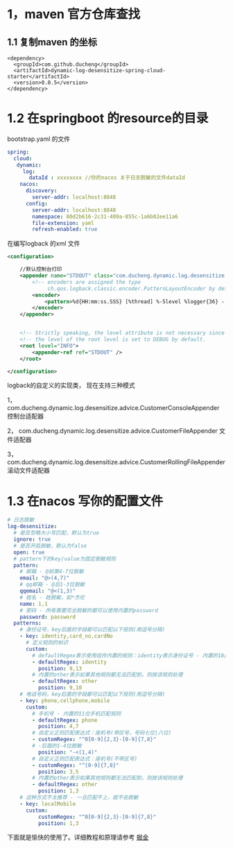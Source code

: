 # 1，maven 官方仓库查找

## 1.1 复制maven 的坐标 

```
<dependency>
  <groupId>com.github.ducheng</groupId>
  <artifactId>dynamic-log-desensitize-spring-cloud-starter</artifactId>
  <version>0.0.5</version>
</dependency>
```



# 1.2 在springboot 的resource的目录

bootstrap.yaml 的文件

```yaml
spring:
  cloud:
   dynamic: 
     log: 
       dataId : xxxxxxxx //你的nacos 关于日志脱敏的文件dataId
    nacos:
      discovery:
        server-addr: localhost:8848
      config:
        server-addr: localhost:8848
        namespace: 80d2b616-2c31-409a-855c-1a6b02ee11a6
        file-extension: yaml
        refresh-enabled: true
```

在编写logback 的xml 文件

```xml
<configuration>

    //默认控制台打印
    <appender name="STDOUT" class="com.ducheng.dynamic.log.desensitize.advice.CustomerConsoleAppender">
        <!-- encoders are assigned the type
             ch.qos.logback.classic.encoder.PatternLayoutEncoder by default -->
        <encoder>
            <pattern>%d{HH:mm:ss.SSS} [%thread] %-5level %logger{36} - %msg%n</pattern>
        </encoder>
    </appender>


    <!-- Strictly speaking, the level attribute is not necessary since -->
    <!-- the level of the root level is set to DEBUG by default.       -->
    <root level="INFO">
        <appender-ref ref="STDOUT" />
    </root>

</configuration>
```

logback的自定义的实现类， 现在支持三种模式

1，com.ducheng.dynamic.log.desensitize.advice.CustomerConsoleAppender 控制台适配器

2， com.ducheng.dynamic.log.desensitize.advice.CustomerFileAppender 文件适配器

3，com.ducheng.dynamic.log.desensitize.advice.CustomerRollingFileAppender 滚动文件适配器

# 1.3 在nacos 写你的配置文件

```yaml
# 日志脱敏
log-desensitize:
  # 是否忽略大小写匹配，默认为true
  ignore: true
  # 是否开启脱敏，默认为false
  open: true
  # pattern下的key/value为固定脱敏规则
  pattern:
    # 邮箱 - @前第4-7位脱敏
    email: "@>(4,7)"
    # qq邮箱 - @后1-3位脱敏
    qqemail: "@<(1,3)"
    # 姓名 - 姓脱敏，如*杰伦
    name: 1,1
    # 密码 - 所有需要完全脱敏的都可以使用内置的password
    password: password
  patterns:
    # 身份证号，key后面的字段都可以匹配以下规则(用逗号分隔)
    - key: identity,card_no,cardNo
      # 定义规则的标识
      custom:
        # defaultRegex表示使用组件内置的规则：identity表示身份证号 - 内置的18/15位
        - defaultRegex: identity
          position: 9,13
        # 内置的other表示如果其他规则都无法匹配到，则按该规则处理
        - defaultRegex: other
          position: 9,10
    # 电话号码，key后面的字段都可以匹配以下规则(用逗号分隔)
    - key: phone,cellphone,mobile
      custom:
        # 手机号 - 内置的11位手机匹配规则
        - defaultRegex: phone
          position: 4,7
        # 自定义正则匹配表达式：座机号(带区号，号码七位|八位)
        - customRegex: "^0[0-9]{2,3}-[0-9]{7,8}"
        # -后面的1-4位脱敏
          position: "-<(1,4)"
        # 自定义正则匹配表达式：座机号(不带区号)
        - customRegex: "^[0-9]{7,8}"
          position: 3,5
        # 内置的other表示如果其他规则都无法匹配到，则按该规则处理
        - defaultRegex: other
          position: 1,3
    # 这种方式不太推荐 - 一旦匹配不上，就不会脱敏
    - key: localMobile
      custom:
          customRegex: "^0[0-9]{2,3}-[0-9]{7,8}"
          position: 1,3
```

下面就是愉快的使用了。详细教程和原理请参考 [掘金](https://juejin.cn/post/7209547043936845883)


